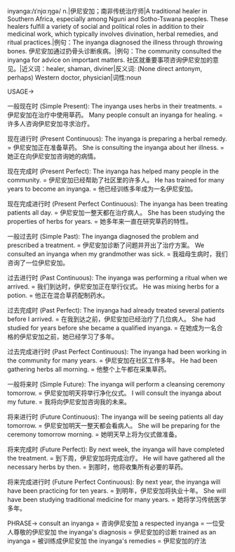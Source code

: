 inyanga:/ɪˈnjɑːŋɡə/
n.|伊尼安加；南非传统治疗师|A traditional healer in Southern Africa, especially among Nguni and Sotho-Tswana peoples.  These healers fulfill a variety of social and political roles in addition to their medicinal work, which typically involves divination, herbal remedies, and ritual practices.|例句：The inyanga diagnosed the illness through throwing bones. 伊尼安加通过扔骨头诊断疾病。|例句：The community consulted the inyanga for advice on important matters. 社区就重要事项咨询伊尼安加的意见。|近义词：healer, shaman, diviner|反义词: (None direct antonym, perhaps) Western doctor, physician|词性:noun


USAGE->

一般现在时 (Simple Present):
The inyanga uses herbs in their treatments. = 伊尼安加在治疗中使用草药。
Many people consult an inyanga for healing. = 许多人咨询伊尼安加寻求治疗。

现在进行时 (Present Continuous):
The inyanga is preparing a herbal remedy. = 伊尼安加正在准备草药。
She is consulting the inyanga about her illness. = 她正在向伊尼安加咨询她的病情。

现在完成时 (Present Perfect):
The inyanga has helped many people in the community. = 伊尼安加已经帮助了社区里的许多人。
He has trained for many years to become an inyanga. = 他已经训练多年成为一名伊尼安加。

现在完成进行时 (Present Perfect Continuous):
The inyanga has been treating patients all day. = 伊尼安加一整天都在治疗病人。
She has been studying the properties of herbs for years. = 她多年来一直在研究草药的特性。

一般过去时 (Simple Past):
The inyanga diagnosed the problem and prescribed a treatment. = 伊尼安加诊断了问题并开出了治疗方案。
We consulted an inyanga when my grandmother was sick. = 我祖母生病时，我们咨询了一位伊尼安加。


过去进行时 (Past Continuous):
The inyanga was performing a ritual when we arrived. = 我们到达时，伊尼安加正在举行仪式。
He was mixing herbs for a potion. = 他正在混合草药配制药水。

过去完成时 (Past Perfect):
The inyanga had already treated several patients before I arrived. = 在我到达之前，伊尼安加已经治疗了几位病人。
She had studied for years before she became a qualified inyanga. =  在她成为一名合格的伊尼安加之前，她已经学习了多年。

过去完成进行时 (Past Perfect Continuous):
The inyanga had been working in the community for many years. = 伊尼安加在社区工作多年。
He had been gathering herbs all morning. = 他整个上午都在采集草药。

一般将来时 (Simple Future):
The inyanga will perform a cleansing ceremony tomorrow. = 伊尼安加明天将举行净化仪式。
I will consult the inyanga about my future. = 我将向伊尼安加咨询我的未来。

将来进行时 (Future Continuous):
The inyanga will be seeing patients all day tomorrow. = 伊尼安加明天一整天都会看病人。
She will be preparing for the ceremony tomorrow morning. = 她明天早上将为仪式做准备。


将来完成时 (Future Perfect):
By next week, the inyanga will have completed the treatment. = 到下周，伊尼安加将完成治疗。
He will have gathered all the necessary herbs by then. = 到那时，他将收集所有必要的草药。


将来完成进行时 (Future Perfect Continuous):
By next year, the inyanga will have been practicing for ten years. = 到明年，伊尼安加将执业十年。
She will have been studying traditional medicine for many years. = 她将学习传统医学多年。


PHRASE->
consult an inyanga = 咨询伊尼安加
a respected inyanga = 一位受人尊敬的伊尼安加
the inyanga's diagnosis = 伊尼安加的诊断
trained as an inyanga =  被训练成伊尼安加
the inyanga's remedies = 伊尼安加的疗法
